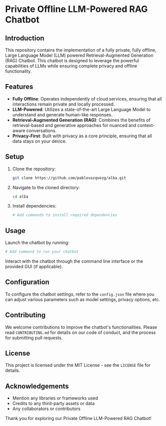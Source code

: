 
# Private Offline LLM-Powered RAG Chatbot

## Introduction

This repository contains the implementation of a fully private, fully offline, Large Language Model (LLM) powered Retrieval-Augmented Generation (RAG) Chatbot. This chatbot is designed to leverage the powerful capabilities of LLMs while ensuring complete privacy and offline functionality.

## Features

- **Fully Offline**: Operates independently of cloud services, ensuring that all interactions remain private and locally processed.
- **LLM-Powered**: Utilizes a state-of-the-art Large Language Model to understand and generate human-like responses.
- **Retrieval-Augmented Generation (RAG)**: Combines the benefits of retrieval-based and generative approaches for nuanced and context-aware conversations.
- **Privacy-First**: Built with privacy as a core principle, ensuring that all data stays on your device.

## Setup

1. Clone the repository:
   ```bash
   git clone https://github.com/pablovazquezg/alba.git
   ```
2. Navigate to the cloned directory:
   ```bash
   cd alba
   ```
3. Install dependencies:
   ```bash
   # Add commands to install required dependencies
   ```

## Usage

Launch the chatbot by running:

```bash
# Add command to run your chatbot
```

Interact with the chatbot through the command line interface or the provided GUI (if applicable).

## Configuration

To configure the chatbot settings, refer to the `config.json` file where you can adjust various parameters such as model settings, privacy options, etc.

## Contributing

We welcome contributions to improve the chatbot's functionalities. Please read `CONTRIBUTING.md` for details on our code of conduct, and the process for submitting pull requests.

## License

This project is licensed under the MIT License - see the `LICENSE` file for details.

## Acknowledgements

- Mention any libraries or frameworks used
- Credits to any third-party assets or data
- Any collaborators or contributors

Thank you for exploring our Private Offline LLM-Powered RAG Chatbot!
